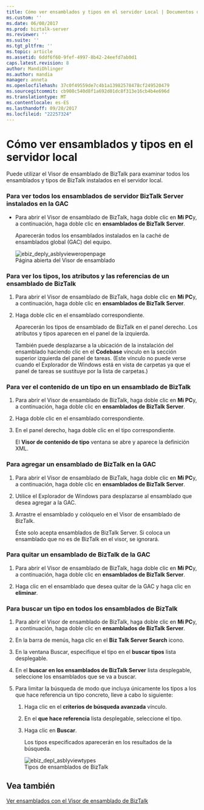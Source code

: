 ```yaml
---
title: Cómo ver ensamblados y tipos en el servidor Local | Documentos de Microsoft
ms.custom: ''
ms.date: 06/08/2017
ms.prod: biztalk-server
ms.reviewer: ''
ms.suite: ''
ms.tgt_pltfrm: ''
ms.topic: article
ms.assetid: 6ddf6f60-9fef-4997-8b42-24eefd7ab0d1
caps.latest.revision: 8
author: MandiOhlinger
ms.author: mandia
manager: anneta
ms.openlocfilehash: 37c0f49559de7c4b1a13982578478cf249520479
ms.sourcegitcommit: cb908c540d8f1a692d01dc8f313e16cb4b4e696d
ms.translationtype: MT
ms.contentlocale: es-ES
ms.lasthandoff: 09/20/2017
ms.locfileid: "22257324"
---
```

# <a name="how-to-view-assemblies-and-types-on-the-local-server"></a>Cómo ver ensamblados y tipos en el servidor local
Puede utilizar el Visor de ensamblado de BizTalk para examinar todos los ensamblados y tipos de BizTalk instalados en el servidor local.  
  
### <a name="to-view-all-biztalk-server-assemblies-installed-in-the-gac"></a>Para ver todos los ensamblados de servidor BizTalk Server instalados en la GAC  
  
-   Para abrir el Visor de ensamblado de BizTalk, haga doble clic en **Mi PC**y, a continuación, haga doble clic en **ensamblados de BizTalk Server**.  
  
     Aparecerán todos los ensamblados instalados en la caché de ensamblados global (GAC) del equipo.  
  
     ![](../core/media/ebiz-deply-asblyvieweropenpage.gif "ebiz_deply_asblyvieweropenpage")  
Página abierta del Visor de ensamblado  
  
### <a name="to-view-types-attributes-and-references-for-a-biztalk-assembly"></a>Para ver los tipos, los atributos y las referencias de un ensamblado de BizTalk  
  
1.  Para abrir el Visor de ensamblado de BizTalk, haga doble clic en **Mi PC**y, a continuación, haga doble clic en **ensamblados de BizTalk Server**.  
  
2.  Haga doble clic en el ensamblado correspondiente.  
  
     Aparecerán los tipos de ensamblado de BizTalk en el panel derecho. Los atributos y tipos aparecen en el panel de la izquierda.  
  
     También puede desplazarse a la ubicación de la instalación del ensamblado haciendo clic en el **Codebase** vínculo en la sección superior izquierda del panel de tareas. (Este vínculo no puede verse cuando el Explorador de Windows está en vista de carpetas ya que el panel de tareas se sustituye por la lista de carpetas.)  
  
### <a name="to-view-the-contents-of-a-type-in-a-biztalk-assembly"></a>Para ver el contenido de un tipo en un ensamblado de BizTalk  
  
1.  Para abrir el Visor de ensamblado de BizTalk, haga doble clic en **Mi PC**y, a continuación, haga doble clic en **ensamblados de BizTalk Server**.  
  
2.  Haga doble clic en el ensamblado correspondiente.  
  
3.  En el panel derecho, haga doble clic en el tipo correspondiente.  
  
     El **Visor de contenido de tipo** ventana se abre y aparece la definición XML.  
  
### <a name="to-add-a-biztalk-assembly-in-the-gac"></a>Para agregar un ensamblado de BizTalk en la GAC  
  
1.  Para abrir el Visor de ensamblado de BizTalk, haga doble clic en **Mi PC**y, a continuación, haga doble clic en **ensamblados de BizTalk Server**.  
  
2.  Utilice el Explorador de Windows para desplazarse al ensamblado que desea agregar a la GAC.  
  
3.  Arrastre el ensamblado y colóquelo en el Visor de ensamblado de BizTalk.  
  
     Éste solo acepta ensamblados de BizTalk Server. Si coloca un ensamblado que no es de BizTalk en el visor, se ignorará.  
  
### <a name="to-remove-a-biztalk-assembly-from-the-gac"></a>Para quitar un ensamblado de BizTalk de la GAC  
  
1.  Para abrir el Visor de ensamblado de BizTalk, haga doble clic en **Mi PC**y, a continuación, haga doble clic en **ensamblados de BizTalk Server**.  
  
2.  Haga clic en el ensamblado que desea quitar de la GAC y haga clic en **eliminar**.  
  
### <a name="to-search-for-a-type-in-all-biztalk-assemblies"></a>Para buscar un tipo en todos los ensamblados de BizTalk  
  
1.  Para abrir el Visor de ensamblado de BizTalk, haga doble clic en **Mi PC**y, a continuación, haga doble clic en **ensamblados de BizTalk Server**.  
  
2.  En la barra de menús, haga clic en el **Biz Talk Server Search** icono.  
  
3.  En la ventana Buscar, especifique el tipo en el **buscar tipos** lista desplegable.  
  
4.  En el **buscar en los ensamblados de BizTalk Server** lista desplegable, seleccione los ensamblados que se va a buscar.  
  
5.  Para limitar la búsqueda de modo que incluya únicamente los tipos a los que hace referencia un tipo concreto, lleve a cabo lo siguiente:  
  
    1.  Haga clic en el **criterios de búsqueda avanzada** vínculo.  
  
    2.  En el **que hace referencia** lista desplegable, seleccione el tipo.  
  
    3.  Haga clic en **Buscar**.  
  
         Los tipos especificados aparecerán en los resultados de la búsqueda.  
  
         ![](../core/media/ebiz-depl-asblyviewtypes.gif "ebiz_depl_asblyviewtypes")  
Tipos de ensamblados de BizTalk  
  
## <a name="see-also"></a>Vea también  
 [Ver ensamblados con el Visor de ensamblado de BizTalk](../core/viewing-assemblies-with-the-biztalk-assembly-viewer.md)